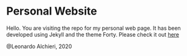# Personal Website

Hello. You are visiting the repo for my personal web page. It has been developed using Jekyll and the theme Forty. Please check it out [here](https://github.com/andrewbanchich/forty-jekyll-theme)

@Leonardo Alchieri, 2020

